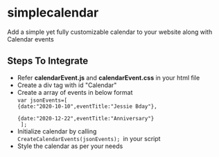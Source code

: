 # simplecalendar
Add a simple yet fully customizable calendar to your website along with Calendar events

 ## Steps To Integrate
* Refer <strong>calendarEvent.js</strong> and <strong>calendarEvent.css</strong> in your html file
* Create a div tag with id "Calendar"
* Create a array of events in below format<br>
 <code>var jsonEvents=[ {date:"2020-10-10",eventTitle:"Jessie Bday"},<br>
                  {date:"2020-12-22",eventTitle:"Anniversary"}<br>
               ];</code>
 * Initialize calendar by calling<code> CreateCalendarEvents(jsonEvents); </code>in your script
 * Style the calendar as per your needs

